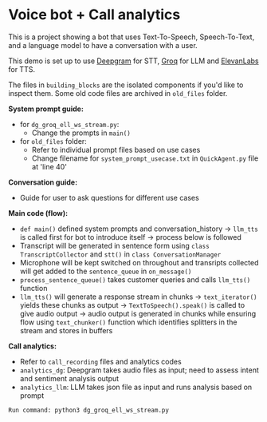 # Voice bot + Call analytics

This is a project showing a bot that uses Text-To-Speech, Speech-To-Text, and a language model to have a conversation with a user.

This demo is set up to use [Deepgram](www.deepgram.com) for STT, [Groq](https://groq.com/) for LLM and [ElevanLabs](https://elevenlabs.io/) for TTS.

The files in `building_blocks` are the isolated components if you'd like to inspect them. Some old code files are archived in `old_files` folder.

**System prompt guide:**
- for `dg_groq_ell_ws_stream.py`:
  - Change the prompts in `main()`
- for `old_files` folder:
  - Refer to individual prompt files based on use cases
  - Change filename for `system_prompt_usecase.txt` in `QuickAgent.py` file at 'line 40'

**Conversation guide:**
- Guide for user to ask questions for different use cases

**Main code (flow):**
- `def main()` defined system prompts and conversation_history -> `llm_tts` is called first for bot to introduce itself -> process below is followed
- Transcript will be generated in sentence form using `class TranscriptCollector` and `stt()` in `class ConversationManager`
- Microphone will be kept switched on throughout and transripts collected will get added to the `sentence_queue` in `on_message()`
- `process_sentence_queue()` takes customer queries and calls `llm_tts()` function
- `llm_tts()` will generate a response stream in chunks -> `text_iterator()` yields these chunks as output -> `TextToSpeech().speak()` is called to give audio output -> audio output is generated in chunks while ensuring flow using `text_chunker()` function which identifies splitters in the stream and stores in buffers

**Call analytics:**
- Refer to `call_recording` files and analytics codes
- `analytics_dg`: Deepgram takes audio files as input; need to assess intent and sentiment analysis output
- `analytics_llm`: LLM takes json file as input and runs analysis based on prompt 

```
Run command: python3 dg_groq_ell_ws_stream.py
```

